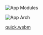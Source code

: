 
![App Modules](https://github.com/kevan18081990/ImageLoadingApp/assets/8202746/8c015460-28d6-46c3-95e3-743fed6cd8ae)

![App Arch](https://github.com/kevan18081990/ImageLoadingApp/assets/8202746/106f6f89-2f68-4a88-a652-0db85877aca0)

[quick.webm](https://github.com/kevan18081990/ImageLoadingApp/assets/8202746/cb2ce4e1-5a94-4895-82ea-df53fc7ba49f)

